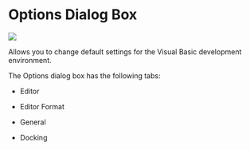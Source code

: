 
# Options Dialog Box


![](../images/opdlvbe_ZA01201635.gif)



Allows you to change default settings for the Visual Basic development environment.

The Options dialog box has the following tabs:



- Editor
    
- Editor Format
    
- General
    
- Docking
    

